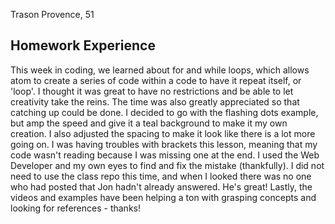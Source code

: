 Trason Provence, 51

## Homework Experience
This week in coding, we learned about for and while loops, which allows atom to create a series of code within a code to have it repeat itself, or 'loop'. I thought it was great to have no restrictions and be able to let creativity take the reins. The time was also greatly appreciated so that catching up could be done. I decided to go with the flashing dots example, but amp the speed and give it a teal background to make it my own creation. I also adjusted the spacing to make it look like there is a lot more going on. I was having troubles with brackets this lesson, meaning that my code wasn't reading because I was missing one at the end. I used the Web Developer and my own eyes to find and fix the mistake (thankfully). I did not need to use the class repo this time, and when I looked there was no one who had posted that Jon hadn't already answered. He's great! Lastly, the videos and examples have been helping a ton with grasping concepts and looking for references - thanks!  
